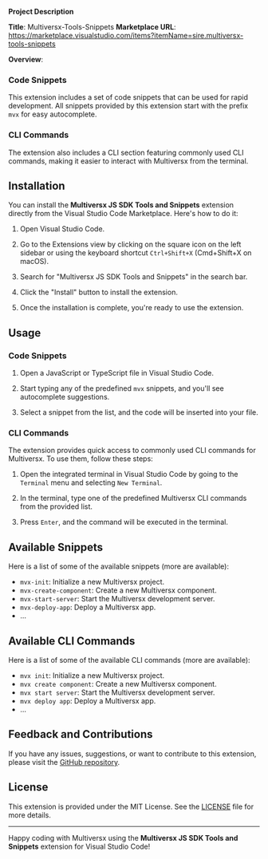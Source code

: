 **Project Description**

**Title**: Multiversx-Tools-Snippets
**Marketplace URL**: https://marketplace.visualstudio.com/items?itemName=sire.multiversx-tools-snippets

**Overview**:

### Code Snippets

This extension includes a set of code snippets that can be used for rapid development. All snippets provided by this extension start with the prefix `mvx` for easy autocomplete.

### CLI Commands

The extension also includes a CLI section featuring commonly used CLI commands, making it easier to interact with Multiversx from the terminal.

## Installation

You can install the **Multiversx JS SDK Tools and Snippets** extension directly from the Visual Studio Code Marketplace. Here's how to do it:

1. Open Visual Studio Code.

2. Go to the Extensions view by clicking on the square icon on the left sidebar or using the keyboard shortcut `Ctrl+Shift+X` (Cmd+Shift+X on macOS).

3. Search for "Multiversx JS SDK Tools and Snippets" in the search bar.

4. Click the "Install" button to install the extension.

5. Once the installation is complete, you're ready to use the extension.

## Usage

### Code Snippets

1. Open a JavaScript or TypeScript file in Visual Studio Code.

2. Start typing any of the predefined `mvx` snippets, and you'll see autocomplete suggestions.

3. Select a snippet from the list, and the code will be inserted into your file.

### CLI Commands

The extension provides quick access to commonly used CLI commands for Multiversx. To use them, follow these steps:

1. Open the integrated terminal in Visual Studio Code by going to the `Terminal` menu and selecting `New Terminal`.

2. In the terminal, type one of the predefined Multiversx CLI commands from the provided list.

3. Press `Enter`, and the command will be executed in the terminal.

## Available Snippets

Here is a list of some of the available snippets (more are available):

- `mvx-init`: Initialize a new Multiversx project.
- `mvx-create-component`: Create a new Multiversx component.
- `mvx-start-server`: Start the Multiversx development server.
- `mvx-deploy-app`: Deploy a Multiversx app.
- ...

## Available CLI Commands

Here is a list of some of the available CLI commands (more are available):

- `mvx init`: Initialize a new Multiversx project.
- `mvx create component`: Create a new Multiversx component.
- `mvx start server`: Start the Multiversx development server.
- `mvx deploy app`: Deploy a Multiversx app.
- ...

## Feedback and Contributions

If you have any issues, suggestions, or want to contribute to this extension, please visit the [GitHub repository](https://github.com/yourusername/multiversx-js-sdk-tools-and-snippets).

## License

This extension is provided under the MIT License. See the [LICENSE](LICENSE) file for more details.

---

Happy coding with Multiversx using the **Multiversx JS SDK Tools and Snippets** extension for Visual Studio Code!
